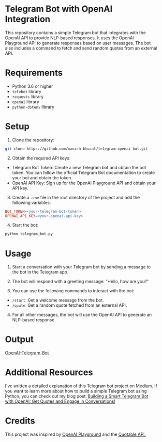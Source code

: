 # Telegram Bot with OpenAI Integration

This repository contains a simple Telegram bot that integrates with the OpenAI API to provide NLP-based responses. It uses the OpenAI Playground API to generate responses based on user messages. The bot also includes a command to fetch and send random quotes from an external API.

# Requirements
* Python 3.6 or higher
* `telebot` library
* `requests` library
* `openai` library
* `python-dotenv` library

# Setup
1. Clone the repository:
```bash
git clone https://github.com/manish-bhusal/telegram-openai-bot.git
```

2. Obtain the required API keys:
* Telegram Bot Token: Create a new Telegram bot and obtain the bot token. You can follow the official Telegram Bot documentation to create your bot and obtain the token.
* OpenAI API Key: Sign up for the OpenAI Playground API and obtain your API key.

3. Create a `.env` file in the root directory of the project and add the following variables:
```makefile
BOT_TOKEN=<your-telegram-bot-token>
OPENAI_API_KEY=<your-openai-api-key>
```

4. Start the bot:
```bash
python telegram_bot.py
```

# Usage
1. Start a conversation with your Telegram bot by sending a message to the bot in the Telegram app.

2. The bot will respond with a greeting message: "Hello, how are you?"

3. You can use the following commands to interact with the bot:

* `/start`: Get a welcome message from the bot.
* `/quote`: Get a random quote fetched from an external API.

4. For all other messages, the bot will use the OpenAI API to generate an NLP-based response.

# Output
[OpenAI-Telegram-Bot](https://github.com/manish-bhusal/telegram-openai-bot/assets/84217955/eb6c6df7-7088-4cae-9bcb-bc21ada84aff)

# Additional Resources
I've written a detailed explanation of this Telegram bot project on Medium. If you want to learn more about how to build a simple Telegram bot using Python, you can check out my blog post: [Building a Smart Telegram Bot with OpenAI: Get Quotes and Engage in Conversations!](https://medium.com/@manishbhusal6/building-a-smart-telegram-bot-with-openai-get-quotes-and-engage-in-conversations-c6feab815f91)

# Credits
This project was inspired by [OpenAI Playground](https://platform.openai.com/playground) and the [Quotable API.](https://github.com/lukePeavey/quotable)

